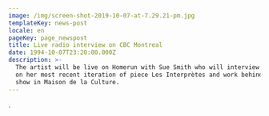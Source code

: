 ```yaml
---
image: /img/screen-shot-2019-10-07-at-7.29.21-pm.jpg
templateKey: news-post
locale: en
pageKey: page_newspost
title: Live radio interview on CBC Montreal
date: 1994-10-07T23:20:00.000Z
description: >-
  The artist will be live on Homerun with Sue Smith who will interview Mockler
  on her most recent iteration of piece Les Interprètes and work behind her
  show in Maison de la Culture.
---
```

.
